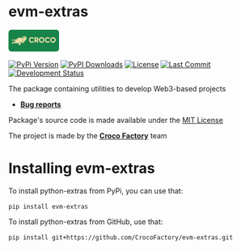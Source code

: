 # evm-extras

<a href="https://github.com/CrocoFactory"><img alt="Croco Logo" src="https://raw.githubusercontent.com/CrocoFactory/.github/main/branding/logo/bookmark_rounded.png" width="100"></a>

[![PyPi Version](https://img.shields.io/pypi/v/evm-extras)](https://pypi.org/project/evm-extras/)
[![PyPI Downloads](https://img.shields.io/pypi/dm/evm-extras?label=downloads)](https://pypi.org/project/evm-extras/)
[![License](https://img.shields.io/github/license/CrocoFactory/evm-extras.svg)](https://pypi.org/project/evm-extras/)
[![Last Commit](https://img.shields.io/github/last-commit/CrocoFactory/evm-extras.svg)](https://pypi.org/project/evm-extras/)
[![Development Status](https://img.shields.io/pypi/status/evm-extras)](https://pypi.org/project/evm-extras/)

The package containing utilities to develop Web3-based projects

- **[Bug reports](https://github.com/CrocoFactory/evm-extras/issues)**

Package's source code is made available under the [MIT License](LICENSE)
                  
The project is made by the **[Croco Factory](https://github.com/CrocoFactory)** team

# Installing evm-extras

To install python-extras from PyPi, you can use that:

```shell
pip install evm-extras
```

To install python-extras from GitHub, use that:

```shell
pip install git+https://github.com/CrocoFactory/evm-extras.git
```
